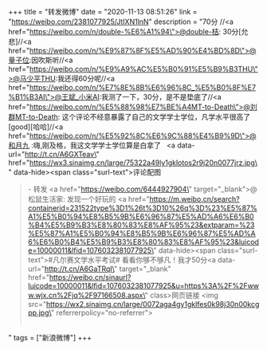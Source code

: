 +++
title = "转发微博"
date = "2020-11-13 08:51:26"
link = "https://weibo.com/2381077925/JtIXN1lnN"
description = "70分 //<a href=\"https://weibo.com/n/double-%E6%A1%94\">@double-桔</a>: 30分[允悲]//<a href=\"https://weibo.com/n/%E9%87%8F%E5%AD%90%E4%BD%8D\">@量子位</a>:因吹斯听//<a href=\"https://weibo.com/n/%E9%A9%AC%E5%B0%91%E5%B9%B3THU\">@马少平THU</a>:我还得60分呢//<a href=\"https://weibo.com/n/%E7%8E%8B%E6%96%8C_%E5%B0%8F%E7%B1%B3AI\">@王斌_小米AI</a>:我测了一下，30分，是不是垫底了//<a href=\"https://weibo.com/n/%E5%88%98%E7%BE%A4MT-to-Death\">@刘群MT-to-Death</a>: 这个评论不经意暴露了自己的文学学士学位，凡学水平很高了[good][哈哈]//<a href=\"https://weibo.com/n/%E5%92%8C%E6%9C%88%E4%B9%9D\">@和月九</a> :嗨,刚及格，我这文学学士学位算是白拿了   <a data-url=\"http://t.cn/A6GXTeav\" href=\"https://wx3.sinaimg.cn/large/75322a49ly1gklotos2r9j20n0077jrz.jpg\" data-hide><span class=\"surl-text\">评论配图</span></a><br><blockquote> - 转发 <a href=\"https://weibo.com/6444927904\" target=\"_blank\">@松鼠生活家</a>: 发现一个好玩的 <a href=\"https://m.weibo.cn/search?containerid=231522type%3D1%26t%3D10%26q%3D%23%E5%87%A1%E5%B0%94%E8%B5%9B%E6%96%87%E5%AD%A6%E6%B0%B4%E5%B9%B3%E8%80%83%E8%AF%95%23&extparam=%23%E5%87%A1%E5%B0%94%E8%B5%9B%E6%96%87%E5%AD%A6%E6%B0%B4%E5%B9%B3%E8%80%83%E8%AF%95%23&luicode=10000011&lfid=1076032381077925\" data-hide><span class=\"surl-text\">#凡尔赛文学水平考试#</span></a> 看看你够不够凡！我才50分<a data-url=\"http://t.cn/A6GaTRqI\" target=\"_blank\" href=\"https://weibo.cn/sinaurl?luicode=10000011&lfid=1076032381077925&u=https%3A%2F%2Fwww.wjx.cn%2Fjq%2F97166508.aspx\" class>网页链接</a> <img src=\"https://wx2.sinaimg.cn/large/0072aga4gy1gklfes0k98j30n00kcgpp.jpg\" referrerpolicy=\"no-referrer\"><br><br></blockquote>"
tags = ["新浪微博"]
+++
